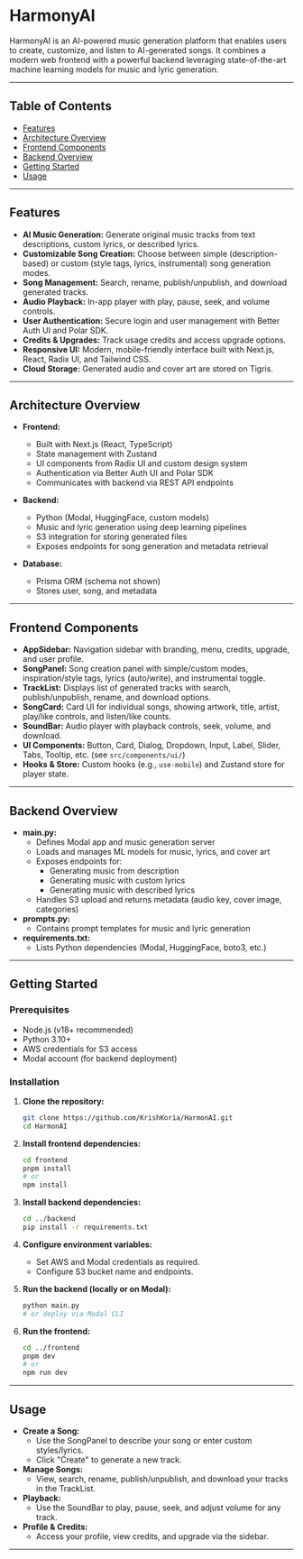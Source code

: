 # HarmonyAI

HarmonyAI is an AI-powered music generation platform that enables users to create, customize, and listen to AI-generated songs. It combines a modern web frontend with a powerful backend leveraging state-of-the-art machine learning models for music and lyric generation.

---

## Table of Contents

- [Features](#features)
- [Architecture Overview](#architecture-overview)
- [Frontend Components](#frontend-components)
- [Backend Overview](#backend-overview)
- [Getting Started](#getting-started)
- [Usage](#usage)

---

## Features

- **AI Music Generation:** Generate original music tracks from text descriptions, custom lyrics, or described lyrics.
- **Customizable Song Creation:** Choose between simple (description-based) or custom (style tags, lyrics, instrumental) song generation modes.
- **Song Management:** Search, rename, publish/unpublish, and download generated tracks.
- **Audio Playback:** In-app player with play, pause, seek, and volume controls.
- **User Authentication:** Secure login and user management with Better Auth UI and Polar SDK.
- **Credits & Upgrades:** Track usage credits and access upgrade options.
- **Responsive UI:** Modern, mobile-friendly interface built with Next.js, React, Radix UI, and Tailwind CSS.
- **Cloud Storage:** Generated audio and cover art are stored on Tigris.

---

## Architecture Overview

- **Frontend:**

  - Built with Next.js (React, TypeScript)
  - State management with Zustand
  - UI components from Radix UI and custom design system
  - Authentication via Better Auth UI and Polar SDK
  - Communicates with backend via REST API endpoints

- **Backend:**

  - Python (Modal, HuggingFace, custom models)
  - Music and lyric generation using deep learning pipelines
  - S3 integration for storing generated files
  - Exposes endpoints for song generation and metadata retrieval

- **Database:**
  - Prisma ORM (schema not shown)
  - Stores user, song, and metadata

---

## Frontend Components

- **AppSidebar:** Navigation sidebar with branding, menu, credits, upgrade, and user profile.
- **SongPanel:** Song creation panel with simple/custom modes, inspiration/style tags, lyrics (auto/write), and instrumental toggle.
- **TrackList:** Displays list of generated tracks with search, publish/unpublish, rename, and download options.
- **SongCard:** Card UI for individual songs, showing artwork, title, artist, play/like controls, and listen/like counts.
- **SoundBar:** Audio player with playback controls, seek, volume, and download.
- **UI Components:** Button, Card, Dialog, Dropdown, Input, Label, Slider, Tabs, Tooltip, etc. (see `src/components/ui/`)
- **Hooks & Store:** Custom hooks (e.g., `use-mobile`) and Zustand store for player state.

---

## Backend Overview

- **main.py:**
  - Defines Modal app and music generation server
  - Loads and manages ML models for music, lyrics, and cover art
  - Exposes endpoints for:
    - Generating music from description
    - Generating music with custom lyrics
    - Generating music with described lyrics
  - Handles S3 upload and returns metadata (audio key, cover image, categories)
- **prompts.py:**
  - Contains prompt templates for music and lyric generation
- **requirements.txt:**
  - Lists Python dependencies (Modal, HuggingFace, boto3, etc.)

---

## Getting Started

### Prerequisites

- Node.js (v18+ recommended)
- Python 3.10+
- AWS credentials for S3 access
- Modal account (for backend deployment)

### Installation

1. **Clone the repository:**
   ```sh
   git clone https://github.com/KrishKoria/HarmonAI.git
   cd HarmonAI
   ```
2. **Install frontend dependencies:**
   ```sh
   cd frontend
   pnpm install
   # or
   npm install
   ```
3. **Install backend dependencies:**
   ```sh
   cd ../backend
   pip install -r requirements.txt
   ```
4. **Configure environment variables:**

   - Set AWS and Modal credentials as required.
   - Configure S3 bucket name and endpoints.

5. **Run the backend (locally or on Modal):**
   ```sh
   python main.py
   # or deploy via Modal CLI
   ```
6. **Run the frontend:**
   ```sh
   cd ../frontend
   pnpm dev
   # or
   npm run dev
   ```

---

## Usage

- **Create a Song:**
  - Use the SongPanel to describe your song or enter custom styles/lyrics.
  - Click "Create" to generate a new track.
- **Manage Songs:**
  - View, search, rename, publish/unpublish, and download your tracks in the TrackList.
- **Playback:**
  - Use the SoundBar to play, pause, seek, and adjust volume for any track.
- **Profile & Credits:**
  - Access your profile, view credits, and upgrade via the sidebar.

---
